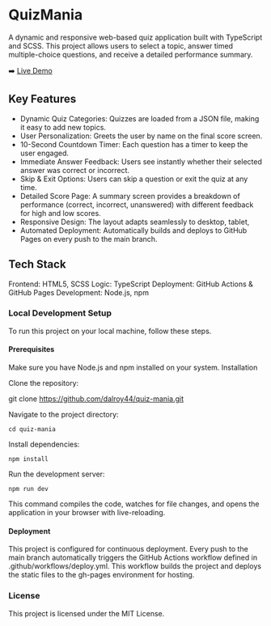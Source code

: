 
# QuizMania

A dynamic and responsive web-based quiz application built with TypeScript and SCSS. This project allows users to select a topic, answer timed multiple-choice questions, and receive a detailed performance summary.

➡️ [Live Demo](https://dalroy44.github.io/quiz-mania/)

## Key Features

 - Dynamic Quiz Categories: Quizzes are loaded from a JSON file, making
   it easy to add new topics.
 - User Personalization: Greets the user by name on the final score
   screen.
- 10-Second Countdown Timer: Each question has a timer to keep the user
   engaged.
- Immediate Answer Feedback: Users see instantly whether their selected
   answer was correct or incorrect.
- Skip & Exit Options: Users can skip a question or exit the quiz at
   any time.
- Detailed Score Page: A summary screen provides a breakdown of
   performance (correct, incorrect, unanswered) with different feedback
   for high and low scores.
- Responsive Design: The layout adapts seamlessly to desktop, tablet,
- Automated Deployment: Automatically builds and deploys to GitHub
   Pages on every push to the main branch.

## Tech Stack

Frontend: HTML5, SCSS
Logic: TypeScript
Deployment: GitHub Actions & GitHub Pages
Development: Node.js, npm

### Local Development Setup
To run this project on your local machine, follow these steps.

#### Prerequisites

Make sure you have Node.js and npm installed on your system.
Installation

Clone the repository:

git clone https://github.com/dalroy44/quiz-mania.git

Navigate to the project directory:

    cd quiz-mania

Install dependencies:

    npm install

Run the development server:

    npm run dev

This command compiles the code, watches for file changes, and opens the application in your browser with live-reloading.

#### Deployment

This project is configured for continuous deployment. Every push to the main branch automatically triggers the GitHub Actions workflow defined in .github/workflows/deploy.yml. This workflow builds the project and deploys the static files to the gh-pages environment for hosting.

### License

This project is licensed under the MIT License.